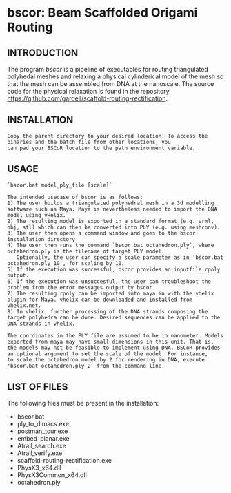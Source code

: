 # bscor: Beam Scaffolded Origami Routing

## INTRODUCTION

The program *bscor* is a pipeline of executables for routing triangulated polyhedal meshes and relaxing a physical cylinderical model of the mesh so that the mesh can be assembled from DNA at the nanoscale. The source code for the physical relaxation is found in the repository https://github.com/gardell/scaffold-routing-rectification.
	
## INSTALLATION
	Copy the parent directory to your desired location. To access the binaries and the batch file from other locations, you 
	can pad your BSCoR location to the path environment variable.
	
## USAGE
	`bscor.bat model_ply_file [scale]`
	
	The intended usecase of bscor is as follows: 
	1) The user builds a triangulated polyhedral mesh in a 3d modelling software such as Maya. Maya is nevertheless needed to import the DNA model using vHelix.
	2) The resulting model is exported in a standard format (e.g. vrml, obj, stl) which can then be converted into PLY (e.g. using meshconv).  
	3) The user then opens a command window and goes to the bscor installation directory
	4) The user then runs the command `bscor.bat octahedron.ply`, where octahedron.ply is the filename of target PLY model.
	   Optionally, the user can specify a scale parameter as in 'bscor.bat octahedron.ply 10', for scaling by 10. 
	5) If the execution was successful, bscor provides an inputfile.rpoly output.
	6) If the execution was unsuccesful, the user can troubleshoot the problem from the error messages output by bscor.
	7) The resulting rpoly can be imported into maya in with the vhelix plugin for Maya. vhelix can be downloaded and installed from vhelix.net.
	8) In vhelix, further processing of the DNA strands composing the target polyhedra can be done. Desired sequences can be applied to the DNA strands in vhelix. 
	
	The coordinates in the PLY file are assumed to be in nanometer. Models exported from maya may have small dimensions in this unit. That is,
	the models may not be feasible to implement using DNA. BSCoR provides an optional argument to set the scale of the model. For instance,
	to scale the octahedron model by 2 for rendering in DNA, execute 'bscor.bat octahedron.ply 2' from the command line.
	
## LIST OF FILES

The following files must be present in the installation:
* bscor.bat
* ply_to_dimacs.exe
* postman_tour.exe
* embed_planar.exe
* Atrail_search.exe
* Atrail_verify.exe
* scaffold-routing-rectification.exe
* PhysX3_x64.dll
* PhysX3Common_x64.dll
* octahedron.ply
